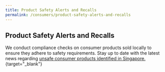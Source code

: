 ```yaml
---
title: Product Safety Alerts and Recalls
permalink: /consumers/product-safety-alerts-and-recalls
---
```

## Product Safety Alerts and Recalls
We conduct compliance checks on consumer products sold locally to ensure they adhere to safety requirements. Stay up to date with the latest news regarding [unsafe consumer products identified in Singapore.](https://www.enterprisesg.gov.sg/quality-standards/consumer-protection/for-consumers/product-safety-alerts-and-recalls){target="_blank"}
